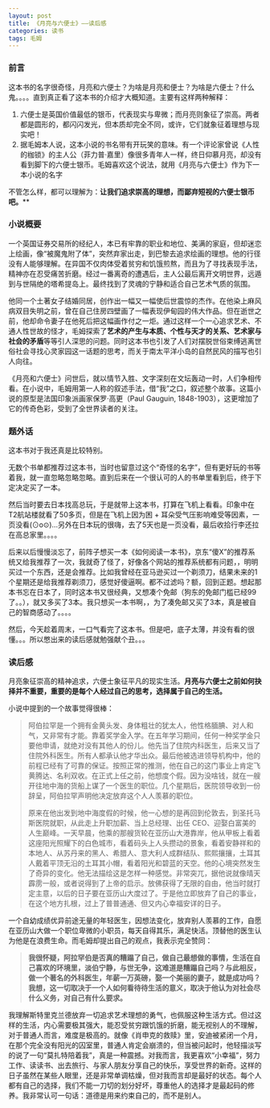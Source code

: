 ```yaml
---
layout: post
title: 《月亮与六便士》——读后感
categories: 读书
tags: 毛姆
---
```


### 前言

这本书的名字很奇怪，月亮和六便士？为啥是月亮和便士？为啥是六便士？什么鬼。。。。直到真正看了这本书的介绍才大概知道。主要有这样两种解释：

1. 六便士是英国价值最低的银币，代表现实与卑微；而月亮则象征了崇高。两者都是圆形的，都闪闪发光，但本质却完全不同，或许，它们就象征着理想与现实吧！
2. 据毛姆本人说，这本小说的书名带有开玩笑的意味。有一个评论家曾说《人性的枷锁》的主人公（菲力普·嘉里）像很多青年人一样，终日仰慕月亮，却没有看到脚下的六便士银币。毛姆喜欢这个说法，就用《月亮与六便士》作为下一本小说的名字

不管怎么样，都可以理解为：**让我们追求崇高的理想，而鄙弃短视的六便士银币吧。**** 
### 小说概要

一个英国证券交易所的经纪人，本已有牢靠的职业和地位、美满的家庭，但却迷恋上绘画，像“被魔鬼附了体”，突然弃家出走，到巴黎去追求绘画的理想。他的行径没有人能够理解。在异国不仅肉体受着贫穷和饥饿煎熬，而且为了寻找表现手法，精神亦在忍受痛苦折磨。经过一番离奇的遭遇后，主人公最后离开文明世界，远遁到与世隔绝的塔希提岛上。最终找到了灵魂的宁静和适合自己艺术气质的氛围。

他同一个土著女子结婚同居，创作出一幅又一幅使后世震惊的杰作。在他染上麻风病双目失明之前，曾在自己住房四壁画了一幅表现伊甸园的伟大作品。但在逝世之前，他却命令妻子在他死后把这幅画作付之一炬。通过这样一个一心追求艺术、不通人性世故的怪才，毛姆探索了**艺术的产生与本质、个性与天才的关系、艺术家与社会的矛盾**等等引人深思的问题。同时这本书也引发了人们对摆脱世俗束缚逃离世俗社会寻找心灵家园这一话题的思考，而关于南太平洋小岛的自然民风的描写也引人向往。

《月亮和六便士》问世后，就以情节入胜、文字深刻在文坛轰动一时，人们争相传看。在小说中，毛姆用第一人称的叙述手法，借“我”之口，叙述整个故事。这篇小说的原型是法国印象派画家保罗·高更（Paul Gauguin, 1848-1903），这更增加了它的传奇色彩，受到了全世界读者的关注。

### 题外话

这本书对于我还真是比较特别。

无数个书单都推荐过这本书，当时也留意过这个“奇怪的名字”，但有更好玩的书等着我，就一直忽略忽略忽略。直到后来在一个很认可的人的书单里看到后，终于下定决定买了一本。

然后当时要去日本找高总玩，于是就带上这本书，打算在飞机上看看。印象中在 T2航站楼就看了50多页，但是在飞机上因为困 + 耳朵受气压影响难受等因素，一页没看(⊙o⊙)…另外在日本玩的很嗨，去了5天也是一页没看，最后收拾行李还拉在高总家里。。。。

后来以后慢慢淡忘了，前阵子想买一本《如何阅读一本书》，京东“傻X”的推荐系统又给我推荐了一次，我就奇了怪了，好像各个网站的推荐系统都有问题，，明明买过一个东西，还是会推荐。比如我曾经在亚马逊买过一个剃须刀，结果未来的1个星期还是给我推荐剃须刀，感觉好傻逼啊。都不过滤吗？额，回到正题。想起那本书忘在日本了，同时这本书又很经典，又想凑个免邮（狗东的免邮门槛已经99了。。），就又多买了3本。我只想买一本书啊，，为了凑免邮又买了3本，真是被自己的智商感动了。。。。

然后，今天趁着周末，一口气看完了这本书。但是吧，底子太薄，并没有看的很懂。。。所以憋出来的读后感就勉强献个丑。。。

### 读后感

月亮象征崇高的精神追求，六便士象征平凡的现实生活。**月亮与六便士之前如何抉择并不重要，重要的是每个人经过自己的思考，选择属于自己的生活。**

小说中提到的一个故事觉得很棒：

> 阿伯拉罕是一个拥有金黄头发、身体粗壮的犹太人，他性格腼腆、对人和气，又非常有才能。靠着奖学金入学。在五年学习期间，任何一种奖学金只要他申请，就绝对没有其他人的份儿。他先当了住院内科医生，后来又当了住院外科医生。所有人都承认他才华出众。最后他被选进领导机构中，他的前程已经有了可靠的保证。按照正常的推测，他在自己的这门事业上肯定飞黄腾达、名利双收。在正式上任之前，他想度个假。因为没啥钱，就在一艘开往地中海的货船上谋了一个医生的职位。几个星期后，医院领导收到一份辞呈，阿伯拉罕声明他决定放弃这个人人羡慕的职位。
>  
> 原来在他出发到地中海度假的时候，他一心想的是再回到伦敦去，到圣托马斯医院就职，从此走上升职加薪、当上总经理、出任 CEO、迎娶白富美的人生巅峰。一天早晨，他乘的那艘货轮在亚历山大港靠岸，他从甲板上看着这座阳光照耀下的白色城市，看着码头上人头攒动的景象，看着安静祥和的本地人、从苏丹来的黑人、希腊人、意大利人成群结队、熙熙攘攘，土耳其人戴着平顶无沿的土耳其小帽，看着阳光和碧蓝的天空。他的心境突然发生了奇异的变化。他无法描绘这是怎样一种感觉。非常突兀，据他说就像晴天霹雳一般，或者说得到了上帝的启示。放佛获得了无限的自由，他当时就打定主意，以后的日子要在亚历山大度过了。于是他立即放弃了自己的事业，在这个地方扎根，过上了普普通通、但又内心幸福安详的日子。

一个自幼成绩优异前途无量的年轻医生，因想法变化，放弃别人羡慕的工作，自愿在亚历山大做一个职位卑微的小职员，每天自得其乐，满足快活。顶替他的医生认为他是在浪费生命。而毛姆却提出自己的观点，我表示完全赞同：

> **我很怀疑，阿拉罕伯是否真的糟蹋了自己，做自己最想做的事情，生活在自己喜欢的环境里，淡伯宁静，与世无争，这难道是糟蹋自己吗？与此相反，做一个著名的外科医生，年薪一万英磅，娶一个美丽的妻子，就是成功吗？我想，这一切取决于一个人如何看待待生活的意义，取决于他认为对社会尽什么义务，对自己有什么要求。**

我理解斯特里克兰德放弃一切追求艺术理想的勇气，也佩服这种生活方式。但过这样的生活，内心需要极其强大，能忍受贫穷跟饥饿的折磨，能无视别人的不理解，对于普通人而言，难度是极高的。就像《肖申克的救赎》里，安迪被紧闭一个月，在那个完全没有阳光的囚室里，普通人肯定会崩溃的，但当被问起时，他轻描淡写的说了一句“莫扎特陪着我”，真是一种震撼。对我而言，我更喜欢“小幸福”，努力工作、读读书、出去旅行、与家人朋友分享自己的快乐，享受世界的新奇。这样的日子虽然在某些人眼里，还是非常单调枯燥，但对我而言却是最好的状态。每个人都有自己的选择，我们不能一刀切的划分好坏，尊重他人的选择才是最起码的修养。我非常认可一句话：道德是用来约束自己的，而不是别人。




